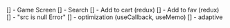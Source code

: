 [] - Game Screen
[] - Search
[] - Add to cart (redux)
[] - Add to fav (redux)
[] - "src is null Error"
[] - optimization (useCallback, useMemo)
[] - adaptive
